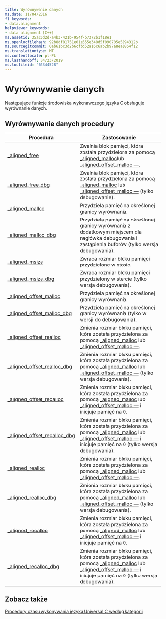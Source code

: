 ```yaml
---
title: Wyrównywanie danych
ms.date: 11/04/2016
f1_keywords:
- data.alignment
helpviewer_keywords:
- data alignment [C++]
ms.assetid: 35ac3d2d-a4b3-421b-954f-b7372b1f18e1
ms.openlocfilehash: 92b8df81751e01e655e348d5f090705e5194312b
ms.sourcegitcommit: 0ab61bc3d2b6cfbd52a16c6ab2b97a8ea1864f12
ms.translationtype: MT
ms.contentlocale: pl-PL
ms.lasthandoff: 04/23/2019
ms.locfileid: "62344528"
---
```

# <a name="data-alignment"></a>Wyrównywanie danych

Następujące funkcje środowiska wykonawczego języka C obsługuje wyrównanie danych.

## <a name="data-alignment-routines"></a>Wyrównywanie danych procedury

|Procedura|Zastosowanie|
|-------------|---------|
|[_aligned_free](../c-runtime-library/reference/aligned-free.md)|Zwalnia blok pamięci, która została przydzielona za pomocą [_aligned_malloc](../c-runtime-library/reference/aligned-malloc.md)lub [_aligned_offset_malloc —](../c-runtime-library/reference/aligned-offset-malloc.md).|
|[_aligned_free_dbg](../c-runtime-library/reference/aligned-free-dbg.md)|Zwalnia blok pamięci, która została przydzielona za pomocą [_aligned_malloc](../c-runtime-library/reference/aligned-malloc.md) lub [_aligned_offset_malloc —](../c-runtime-library/reference/aligned-offset-malloc.md) (tylko debugowanie).|
|[_aligned_malloc](../c-runtime-library/reference/aligned-malloc.md)|Przydziela pamięć na określonej granicy wyrównania.|
|[_aligned_malloc_dbg](../c-runtime-library/reference/aligned-malloc-dbg.md)|Przydziela pamięć na określonej granicy wyrównania z dodatkowym miejscem dla nagłówka debugowania i zastąpienia buforów (tylko wersja debugowania).|
|[_aligned_msize](../c-runtime-library/reference/aligned-msize.md)|Zwraca rozmiar bloku pamięci przydzielone w stosie.|
|[_aligned_msize_dbg](../c-runtime-library/reference/aligned-msize-dbg.md)|Zwraca rozmiar bloku pamięci przydzielony w stercie (tylko wersja debugowania).|
|[_aligned_offset_malloc](../c-runtime-library/reference/aligned-offset-malloc.md)|Przydziela pamięć na określonej granicy wyrównania.|
|[_aligned_offset_malloc_dbg](../c-runtime-library/reference/aligned-offset-malloc-dbg.md)|Przydziela pamięć na określonej granicy wyrównania (tylko w wersji do debugowania).|
|[_aligned_offset_realloc](../c-runtime-library/reference/aligned-offset-realloc.md)|Zmienia rozmiar bloku pamięci, która została przydzielona za pomocą [_aligned_malloc](../c-runtime-library/reference/aligned-malloc.md) lub [_aligned_offset_malloc —](../c-runtime-library/reference/aligned-offset-malloc.md).|
|[_aligned_offset_realloc_dbg](../c-runtime-library/reference/aligned-offset-realloc-dbg.md)|Zmienia rozmiar bloku pamięci, która została przydzielona za pomocą [_aligned_malloc](../c-runtime-library/reference/aligned-malloc.md) lub [_aligned_offset_malloc —](../c-runtime-library/reference/aligned-offset-malloc.md) (tylko wersja debugowania).|
|[_aligned_offset_recalloc](../c-runtime-library/reference/aligned-offset-recalloc.md)|Zmienia rozmiar bloku pamięci, która została przydzielona za pomocą [_aligned_malloc](../c-runtime-library/reference/aligned-malloc.md) lub [_aligned_offset_malloc —](../c-runtime-library/reference/aligned-offset-malloc.md) i inicjuje pamięć na 0.|
|[_aligned_offset_recalloc_dbg](../c-runtime-library/reference/aligned-offset-recalloc-dbg.md)|Zmienia rozmiar bloku pamięci, która została przydzielona za pomocą [_aligned_malloc](../c-runtime-library/reference/aligned-malloc.md) lub [_aligned_offset_malloc —](../c-runtime-library/reference/aligned-offset-malloc.md) i inicjuje pamięć na 0 (tylko wersja debugowania).|
|[_aligned_realloc](../c-runtime-library/reference/aligned-realloc.md)|Zmienia rozmiar bloku pamięci, która została przydzielona za pomocą [_aligned_malloc](../c-runtime-library/reference/aligned-malloc.md) lub [_aligned_offset_malloc —](../c-runtime-library/reference/aligned-offset-malloc.md).|
|[_aligned_realloc_dbg](../c-runtime-library/reference/aligned-realloc-dbg.md)|Zmienia rozmiar bloku pamięci, która została przydzielona za pomocą [_aligned_malloc](../c-runtime-library/reference/aligned-malloc.md) lub [_aligned_offset_malloc —](../c-runtime-library/reference/aligned-offset-malloc.md) (tylko wersja debugowania).|
|[_aligned_recalloc](../c-runtime-library/reference/aligned-recalloc.md)|Zmienia rozmiar bloku pamięci, która została przydzielona za pomocą [_aligned_malloc](../c-runtime-library/reference/aligned-malloc.md) lub [_aligned_offset_malloc —](../c-runtime-library/reference/aligned-offset-malloc.md) i inicjuje pamięć na 0.|
|[_aligned_recalloc_dbg](../c-runtime-library/reference/aligned-recalloc-dbg.md)|Zmienia rozmiar bloku pamięci, która została przydzielona za pomocą [_aligned_malloc](../c-runtime-library/reference/aligned-malloc.md) lub [_aligned_offset_malloc —](../c-runtime-library/reference/aligned-offset-malloc.md) i inicjuje pamięć na 0 (tylko wersja debugowania).|

## <a name="see-also"></a>Zobacz także

[Procedury czasu wykonywania języka Universal C według kategorii](../c-runtime-library/run-time-routines-by-category.md)<br/>
